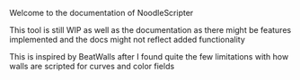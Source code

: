 Welcome to the documentation of NoodleScripter

This tool is still WIP as well as the documentation as there might be features implemented and the docs might not reflect added functionality

This is inspired by BeatWalls after I found quite the few limitations with how walls are scripted for curves and color fields